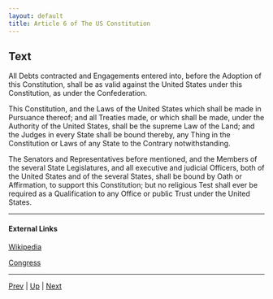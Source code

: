 ```yaml
---
layout: default
title: Article 6 of The US Constitution
---
```


## Text
All Debts contracted and Engagements entered into, before the Adoption of this Constitution, shall be as valid against the United States under this Constitution, as under the Confederation.

This Constitution, and the Laws of the United States which shall be made in Pursuance thereof; and all Treaties made, or which shall be made, under the Authority of the United States, shall be the supreme Law of the Land; and the Judges in every State shall be bound thereby, any Thing in the Constitution or Laws of any State to the Contrary notwithstanding.

The Senators and Representatives before mentioned, and the Members of the several State Legislatures, and all executive and judicial Officers, both of the United States and of the several States, shall be bound by Oath or Affirmation, to support this Constitution; but no religious Test shall ever be required as a Qualification to any Office or public Trust under the United States.

---
#### External Links
[Wikipedia](https://en.wikipedia.org/wiki/Article_Six_of_the_United_States_Constitution)

[Congress](https://constitution.congress.gov/constitution/article-6/)

---

[Prev](article_5.md) | [Up](README.md) | [Next](article_7.md)
